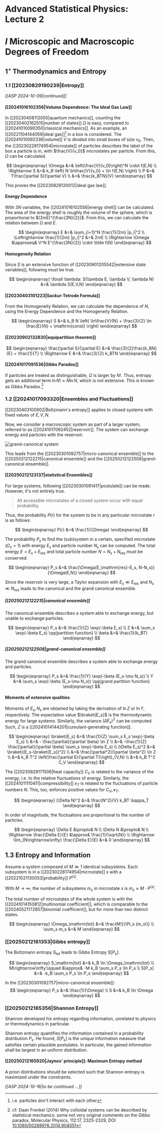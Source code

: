 # Advanced Statistical Physics: Lecture 2
# $I$ Microscopic and Macroscopic Degrees of Freedom

## $1^\circ$ Thermodynamics and Entropy
### $1.1$ [[20230829190239|Entropy]]
*[[ASP 2024-10-09|continued]]*

#### [[20241016102356|Volume Dependence: The Ideal Gas Law]]
In [[20230408112055|quantum mechanics]], counting the [[20230402162515|number of states]] $\Omega$ is easy, compared to [[20241010090350|classical mechanics]]. As an example, an [[20221104144059|ideal gas]][^1] in a box is considered. The [[20241010092336|volume]] $V$ is divided into small boxes of size $v_0$. Then, the [[20230228174954|microstate]] of particles describes the label of the box a particle is in, with $\frac{V}{v_0}$ microstates per particle. From this, $\Omega$ can be calculated.

[^1]: i.e. particles don't interact with each other

$$
\begin{eqnarray}
    \Omega &=& \left(\frac{V}{v_0}\right)^N \cdot f(E,N) \\
    \Rightarrow S &=& k_B \left( N \ln\frac{V}{v_0} + \ln f(E,N) \right) \\
    P &=& T\frac{\partial S}{\partial V} \\
        &=& \frac{k_BTN}{V}
\end{eqnarray}
$$

This proves the [[20230829120012|ideal gas law]].

#### Energy Dependence
With $3N$ variables, the [[20241016102556|energy shell]] can be calculated. The area of the energy shell is roughly the volume of the sphere, which is proportional to $(2mE)^{\frac{3N}{2}}$. From this, we can calculate the relation between $\Omega$ and $E$.

$$
\begin{eqnarray}
    E &=& \sum_{i=1}^N \frac{1}{2m} |p_i|^2 \\
    \Leftrightarrow \frac{1}{2m} |p_i|^2 &=& 2mE \\
    \Rightarrow \Omega &\approxeq& V^N E^{\frac{3N}{2}} \cdot \tilde f(N)
\end{eqnarray}
$$

#### Homogeneity Relation
Since $S$ is an extensive function of [[20230901205542|extensive state variables]], following must be true.

$$
\begin{eqnarray}
    \forall \lambda: S(\lambda E, \lambda V, \lambda N) &=& \lambda S(E,V,N)
\end{eqnarray}
$$

#### [[20230403101223|Sackur-Tetrode Formula]]
From the Homogeneity Relation, we can calculate the dependence of $N$, using the Energy Dependence and the Homogeneity Relation.

$$
\begin{eqnarray}
    S &=& k_B N \left(
            \ln\frac{V}{N} + \frac{3}{2} \ln \frac{E}{N} + \mathrm{const}
        \right)
\end{eqnarray}
$$

#### [[20230902132830|equipartition theorem]]
$$
\begin{eqnarray}
    \frac{\partial S}{\partial E} &=& \frac{3}{2}\frac{k_BN}{E} = \frac{1}{T} \\
    \Rightarrow E &=& \frac{3}{2} k_BTN
\end{eqnarray}
$$

#### [[20241017091536|Gibbs Paradox]]
If particles are treated as distinguishable, $\Omega$ is larger by $N!$. Thus, entropy gets an additional term $\ln N!\approx N\ln N$, which is not extensive. This is known as Gibbs Paradox.[^2]

[^2]: cf: Daan Frenkel (2014) Why colloidal systems can be described by statistical mechanics: some not very original comments on the Gibbs paradox, Molecular Physics, 112:17, 2325-2329, DOI [10.1080/00268976.2014.904051](https://doi.org/10.1080/00268976.2014.904051)

### $1.2$ [[20241017093320|Ensembles and Fluctuations]]
[[20230403100902|Boltzmann's entropy]] applies to closed systems with fixed values of $E,V,N$.

Now, we consider a macroscopic system as part of a larger system, referred to as [[20241017092452|reservoir]]. The system can exchange energy and particles with the reservoir.

![grand-canonical system](../media/Advanced_Statistical_Physics/grand_canonical_system.jpg)

This leads from the [[20230301092757|micro-canonical ensemble]] to the [[20250212122215|canonical ensemble]] and the [[20250212122508|grand-canonical ensemble]].

#### [[20250212123137|statistical Ensembles]]
For large systems, following [[20230301091417|postulate]] can be made. However, it's not entirely true.

> All accessible microstates of a closed system occur with equal probability.

Thus, the probability $P(r)$ for the system to be in any particular microstate $r$ is as follows:

$$
\begin{eqnarray}
    P(r) &=& \frac{1}{\Omega}
\end{eqnarray}
$$

The probability $P_s$ to find the (sub)system in a certain, specified microstate $(\Omega_s=1)$ with energy $E_s$ and particle number $N_s$ can be computed. The total energy $E=E_s+E_\mathrm{res}$ and total particle number $N=N_s+N_\mathrm{res}$ must be conserved.

$$
\begin{eqnarray}
    P_s &=& \frac{\Omega(E_\mathrm{res}-E_s, N-N_s)}{\Omega(E,N)}
\end{eqnarray}
$$

Since the reservoir is very large, a Taylor expansion with $E_s\ll E_\mathrm{res}$ and $N_s\ll N_\mathrm{res}$ leads to the canonical and the grand canonical ensemble.

##### [[20250212122215|canonical ensemble]]
The canonical ensemble describes a system able to exchange energy, but unable to exchange particles.

$$
\begin{eqnarray}
    P_s &=& \frac{1}{Z} \exp(-\beta E_s) \\
    Z &=& \sum_s \exp(-\beta E_s) \qq{partition function} \\
    \beta &=& \frac{1}{k_BT}
\end{eqnarray}
$$

##### [[20250212122508|grand-canonical ensemble]]
The grand canonical ensemble describes a system able to exchange energy and particles.

$$
\begin{eqnarray}
    P_s &=& \frac{1}{Y} \exp(-\beta (E_s-\mu N_s)) \\
    Y &=& \sum_s \exp(-\beta (E_s-\mu N_s)) \qq{grand partition function}
\end{eqnarray}
$$

#### Moments of extensive qualities
Moments of $E_s, N_s$ are obtained by taking the derivation of $\ln Z$ or $\ln Y$, respectively. The expectation value $\braket{E_s}$ is the thermodynamic energy for large systems. Similarly, the variance $(\Delta E_s)^2$ can be computed. Such, $Z$ is a [[20241014144201|cumulant-generating function]].

$$
\begin{eqnarray}
    \braket{E_s} &=& \frac{1}{Z} \sum_s E_s \exp(-\beta E_s) \\
        &=& - \frac{\partial}{\partial \beta} \ln Z \\
        &=& -\frac{1}{Z} \frac{\partial}{\partial \beta} \sum_s \exp(-\beta E_s) \\
    (\Delta E_s)^2 &=& \braket{(E_s-\braket{E_s})^2} \\
        &=& \frac{\partial^2}{\partial \beta^2} \ln Z \\
        &=& k_B T^2 \left(\frac{\partial E}{\partial T}\right)_{V,N} \\
        &=& k_B T^2 C_V
\end{eqnarray}
$$

The [[20230829171506|heat capacity]] $C_V$ is related to the variance of the energy, i.e. to the relative fluctuations of energy. Similarly, the [[20241011110411|compressibility]] $\kappa_T$ is related to the fluctuations of particle numbers $N$. This, too, enforces positive values for $C_V,\kappa_T$.

$$
\begin{eqnarray}
    (\Delta N)^2 &=& \frac{N^2}{V} k_BT \kappa_T
\end{eqnarray}
$$

In order of magnitude, the fluctuations are proportional to the number of particles.

$$
\begin{eqnarray}
    \Delta E &\propto& N \\
    \Delta N &\propto& N \\
    \Rightarrow \frac{\Delta E}{E} &\approx& \frac{1}{\sqrt{N}} \\
    \Rightarrow \lim_{N\rightarrow\infty} \frac{\Delta E}{E} &=& 0
\end{eqnarray}
$$

## $1.3$ Entropy and Information
Assume a system composed of $M\gg1$ identical subsystems. Each subsystem is in a [[20230228174954|microstate]] $s$ with a [[20221021130053|probability]] $P^{(s)}$.

With $M\rightarrow \infty$, the number of subsystems $m_s$ in microstate $s$ is $m_s\approx M\cdot P^{(s)}$.

The total number of microstates of the whole system is with the [[20241014150812|multinomial coefficient]], which is comparable to the [[20240521172857|binomial coefficient]], but for more than two distinct states.

$$
\begin{eqnarray}
    \Omega_\mathrm{tot} &=& \frac{M!}{\Pi_s (m_s!)} \\
    \sum_s m_s &=& M
\end{eqnarray}
$$

### [[20250212161353|Gibbs entropy]]
The Boltzmann entropy $S_\mathrm{tot}$ leads to Gibbs Entropy $S[P_s]$:

$$
\begin{eqnarray}
    S_\mathrm{tot} &=& k_B \ln \Omega_\mathrm{tot} \\
    M\rightarrow\infty:\qquad &\approx& -M k_B \sum_s P_s \ln P_s \\
    S[P_s] &=& -k_B \sum_s P_s \ln P_s
\end{eqnarray}
$$

In the [[20230301092757|micro-canonical ensemble]]:
$$
\begin{eqnarray}
    P_s &=& \frac{1}{\Omega} \\
    S &=& k_B \ln \Omega
\end{eqnarray}
$$

### [[20250212165356|Shannon Entropy]]
Shannon developed his entropy regarding information, unrelated to physics or thermodynamics in particular.

Shannon entropy quantifies the information contained in a probability distribution ${P_s}$. He found, $S[P_s]$ is the unique information measure that satisfies certain plausible postulates. In particular, the gained information shall be largest in an uniform distribution.

#### [[20250212165920|Jaynes' principle]]: Maximum Entropy method
A priori distributions should be selected such that Shannon entropy is maximized under the constraints.

*[[ASP 2024-10-16|to be continued ...]]*